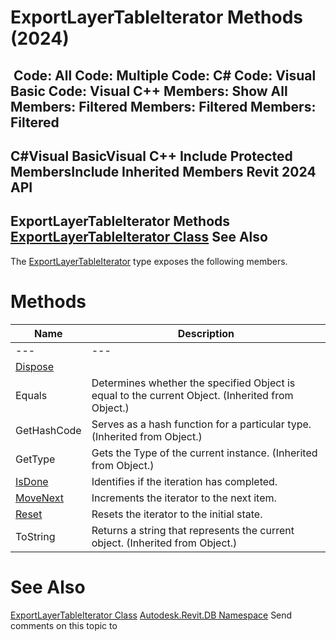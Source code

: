 # ExportLayerTableIterator Methods (2024)

﻿
 Code: All Code: Multiple Code: C# Code: Visual Basic Code: Visual C++  Members: Show All Members: Filtered Members: Filtered Members: Filtered   
---  
C#Visual BasicVisual C++
Include Protected MembersInclude Inherited Members
Revit 2024 API  
---  
ExportLayerTableIterator Methods  
[ExportLayerTableIterator Class](24174426-8fd0-a24c-8ee0-1d32532e6f77.md "ExportLayerTableIterator Class") See Also  
---  
The [ExportLayerTableIterator](24174426-8fd0-a24c-8ee0-1d32532e6f77.md "ExportLayerTableIterator Class") type exposes the following members.
# Methods
| Name | Description |
| --- | --- |
| --- | --- | --- |
| [Dispose](3d01ba8a-bf7a-b89b-573d-6c8113aa17f6.md "Dispose Method") |
| Equals | Determines whether the specified Object is equal to the current Object. (Inherited from Object.) |
| GetHashCode | Serves as a hash function for a particular type.  (Inherited from Object.) |
| GetType | Gets the Type of the current instance. (Inherited from Object.) |
| [IsDone](76ac3b0e-6d59-5e49-c53b-53be65b11cea.md "IsDone Method") | Identifies if the iteration has completed. |
| [MoveNext](1c0de63e-cc11-b527-ec85-7971bae1386b.md "MoveNext Method") | Increments the iterator to the next item. |
| [Reset](2157c558-75e5-bd2d-ad08-f0f02c825680.md "Reset Method") | Resets the iterator to the initial state. |
| ToString | Returns a string that represents the current object. (Inherited from Object.) |

# See Also
[ExportLayerTableIterator Class](24174426-8fd0-a24c-8ee0-1d32532e6f77.md "ExportLayerTableIterator Class")
[Autodesk.Revit.DB Namespace](87546ba7-461b-c646-cbb1-2cb8f5bff8b2.md "Autodesk.Revit.DB Namespace")
Send comments on this topic to 